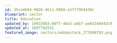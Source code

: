 ```yaml
---
id: 35ce4b94-9826-4611-9968-a1777964430c
blueprint: sector
title: Education
updated_by: 19933603-60f7-48e3-a4b7-ae65340443c0
updated_at: 1697792551
featured_image: sectors/adobestock_277896783.png
---
```

